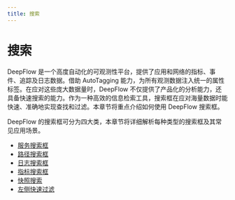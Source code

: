 ```yaml
---
title: 搜索
---
```


# 搜索

DeepFlow 是一个高度自动化的可观测性平台，提供了应用和网络的指标、事件、追踪及日志数据。借助 AutoTagging 能力，为所有观测数据注入统一的属性标签。在应对这些庞大数据量时，DeepFlow 不仅提供了产品化的分析能力，还具备快速搜索的能力。作为一种高效的信息检索工具，搜索框在应对海量数据时能快速、准确地实现查找和过滤。本章节将重点介绍如何使用 DeepFlow 搜索框。

DeepFlow 的搜索框可分为四大类，本章节将详细解析每种类型的搜索框及其常见应用场景。

* [服务搜索框](02-service_search.md)
* [路径搜索框](03-path_search.md)
* [日志搜索框](04-log_search.md)
* [指标搜索框](05-metric_search.md)
* [快照搜索](06_history.md)
* [左侧快速过滤](07-left_quick_filter.md)
